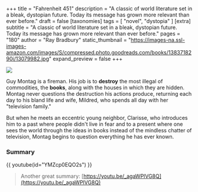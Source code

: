 +++
title = "Fahrenheit 451"
description = "A classic of world literature set in a bleak, dystopian future. Today its message has grown more relevant than ever before."
draft = false
[taxonomies]
tags = [ "novel", "dystopia" ]
[extra]
subtitle = "A classic of world literature set in a bleak, dystopian future. Today its message has grown more relevant than ever before."
pages = "180"
author = "Ray Bradbury"
static_thumbnail = "https://images-na.ssl-images-amazon.com/images/S/compressed.photo.goodreads.com/books/1383718290i/13079982.jpg"
expand_preview = false
+++

<img border="0" src="https://images-na.ssl-images-amazon.com/images/S/compressed.photo.goodreads.com/books/1383718290i/13079982.jpg" >

<!-- more -->

Guy Montag is a fireman. His job is to **destroy** the most illegal of commodities, the **books**, along with the houses in which they are hidden. Montag never questions the destruction his actions produce, returning each day to his bland life and wife, Mildred, who spends all day with her "television family." 

But when he meets an eccentric young neighbor, Clarisse, who introduces him to a past where people didn't live in fear and to a present where one sees the world through the ideas in books instead of the mindless chatter of television, Montag begins to question everything he has ever known.

### Summary

{{ youtube(id="YMZcp0EQO2s") }}

> Another great summary: [https://youtu.be/_agaWPlVG8Q](https://youtu.be/_agaWPlVG8Q)
